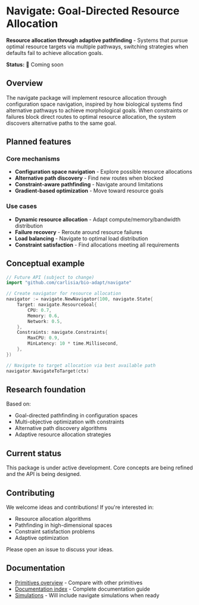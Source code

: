 # Navigate: Goal-Directed Resource Allocation

**Resource allocation through adaptive pathfinding** - Systems that pursue optimal resource targets via multiple pathways, switching strategies when defaults fail to achieve allocation goals.

**Status:** 🚧 Coming soon

## Overview

The navigate package will implement resource allocation through configuration space navigation, inspired by how biological systems find alternative pathways to achieve morphological goals. When constraints or failures block direct routes to optimal resource allocation, the system discovers alternative paths to the same goal.

## Planned features

### Core mechanisms

- **Configuration space navigation** - Explore possible resource allocations
- **Alternative path discovery** - Find new routes when blocked
- **Constraint-aware pathfinding** - Navigate around limitations
- **Gradient-based optimization** - Move toward resource goals

### Use cases

- **Dynamic resource allocation** - Adapt compute/memory/bandwidth distribution
- **Failure recovery** - Reroute around resource failures
- **Load balancing** - Navigate to optimal load distribution
- **Constraint satisfaction** - Find allocations meeting all requirements

## Conceptual example

```go
// Future API (subject to change)
import "github.com/carlisia/bio-adapt/navigate"

// Create navigator for resource allocation
navigator := navigate.NewNavigator(100, navigate.State{
    Target: navigate.ResourceGoal{
        CPU: 0.7,
        Memory: 0.6,
        Network: 0.5,
    },
    Constraints: navigate.Constraints{
        MaxCPU: 0.9,
        MinLatency: 10 * time.Millisecond,
    },
})

// Navigate to target allocation via best available path
navigator.NavigateToTarget(ctx)
```

## Research foundation

Based on:

- Goal-directed pathfinding in configuration spaces
- Multi-objective optimization with constraints
- Alternative path discovery algorithms
- Adaptive resource allocation strategies

## Current status

This package is under active development. Core concepts are being refined and the API is being designed.

## Contributing

We welcome ideas and contributions! If you're interested in:

- Resource allocation algorithms
- Pathfinding in high-dimensional spaces
- Constraint satisfaction problems
- Adaptive optimization

Please open an issue to discuss your ideas.

## Documentation

- [Primitives overview](../primitives.md) - Compare with other primitives
- [Documentation index](../README.md) - Complete documentation guide
- [Simulations](../simulations/overview.md) - Will include navigate simulations when ready

